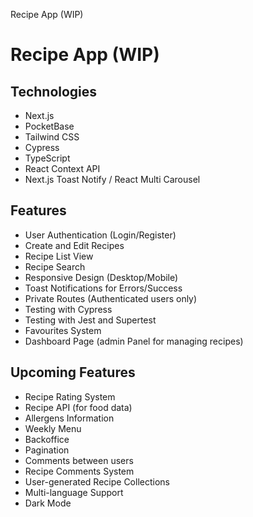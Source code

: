 Recipe App (WIP)

# Recipe App (WIP)

## Technologies

- Next.js
- PocketBase
- Tailwind CSS
- Cypress
- TypeScript
- React Context API
- Next.js Toast Notify / React Multi Carousel

## Features

- User Authentication (Login/Register)
- Create and Edit Recipes
- Recipe List View
- Recipe Search
- Responsive Design (Desktop/Mobile)
- Toast Notifications for Errors/Success
- Private Routes (Authenticated users only)
- Testing with Cypress
- Testing with Jest and Supertest
- Favourites System
- Dashboard Page (admin Panel for managing recipes)

## Upcoming Features

- Recipe Rating System
- Recipe API (for food data)
- Allergens Information
- Weekly Menu
- Backoffice
- Pagination
- Comments between users
- Recipe Comments System
- User-generated Recipe Collections
- Multi-language Support
- Dark Mode
